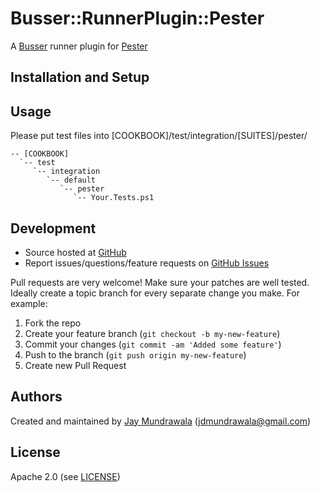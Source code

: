 # <a name="title"></a> Busser::RunnerPlugin::Pester

A [Busser](https://github.com/test-kitchen/busser) runner plugin for [Pester](https://github.com/pester/Pester)

## <a name="installation"></a> Installation and Setup


## <a name="usage"></a> Usage

Please put test files into [COOKBOOK]/test/integration/[SUITES]/pester/

```
-- [COOKBOOK]
  `-- test
     `-- integration
        `-- default
           `-- pester
              `-- Your.Tests.ps1
```

## <a name="development"></a> Development

* Source hosted at [GitHub][repo]
* Report issues/questions/feature requests on [GitHub Issues][issues]

Pull requests are very welcome! Make sure your patches are well tested.
Ideally create a topic branch for every separate change you make. For
example:

1. Fork the repo
2. Create your feature branch (`git checkout -b my-new-feature`)
3. Commit your changes (`git commit -am 'Added some feature'`)
4. Push to the branch (`git push origin my-new-feature`)
5. Create new Pull Request

## <a name="authors"></a> Authors

Created and maintained by [Jay Mundrawala][author] (<jdmundrawala@gmail.com>)

## <a name="license"></a> License

Apache 2.0 (see [LICENSE][license])


[author]:           https://github.com/jdmundrawala
[issues]:           https://github.com/jdmundrawala/busser-pester/issues
[license]:          https://github.com/jdmundrawala/busser-pester/blob/master/LICENSE
[repo]:             https://github.com/jdmundrawala/busser-pester
